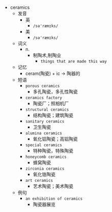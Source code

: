 - ceramics
  - 发音
    - 英
      - `/sə'ræmɪks/`
    - 美
      - `/sə'ræmɪks/`
  - 词义
    - n.
      - 制陶术,制陶业
        - `things that are made this way`
  - 记忆
    - ceram(陶瓷) + ic → 陶器的
  - 短语
    - `porous ceramics`
      - 多孔陶瓷，多孔性陶瓷 
    - `ceramics factory`
      - 陶瓷厂；照相机厂 
    - `structural ceramics`
      - 结构陶瓷；建筑陶瓷 
    - `sanitary ceramics`
      - 卫生陶瓷 
    - `alumina ceramics`
      - 氧化铝陶瓷；高铝陶瓷 
    - `special ceramics`
      - 特种陶瓷，特殊陶瓷 
    - `honeycomb ceramics`
      - 蜂窝陶瓷 
    - `zirconia ceramics`
      - 氧化锆陶瓷 
    - `art ceramics`
      - 艺术陶瓷；美术陶瓷 
  - 例句
    - `an exhibition of ceramics`
      - 陶瓷器展览

